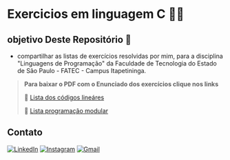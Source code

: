 # Exercicios em linguagem C :man_technologist:

## objetivo Deste Repositório :memo:

- compartilhar as listas de exercícios resolvidas por mim, para a disciplina "Linguagens de Programação" da Faculdade de Tecnologia do Estado de São Paulo - FATEC - Campus Itapetininga.

> **Para baixar o PDF com o Enunciado dos exercícios clique nos links**
>
> :link: [Lista dos códigos lineáres](https://github.com/PeedrooGabriel/Exercicios-em-C/raw/main/lista-matrizes.pdf)
>
> :link: [Lista programação modular](https://github.com/PeedrooGabriel/Exercicios-em-C/raw/main/lista-funcoes-c.pdf)

## Contato

 [![LinkedIn](https://img.shields.io/badge/LinkedIn-0077B5?style=for-the-badge&logo=linkedin&logoColor=white)](https://www.linkedin.com/in/pedro-gabriel-dos-santos-0765532b7/)
 [![Instagram](https://img.shields.io/badge/-Instagram-%23E4405F?style=for-the-badge&logo=instagram&logoColor=white)](https://www.instagram.com/peedroogabriel_/)
 [![Gmail](https://img.shields.io/badge/Gmail-333333?style=for-the-badge&logo=gmail&logoColor=red)](mailto:peedroo.gabriel09@gmail.com)
